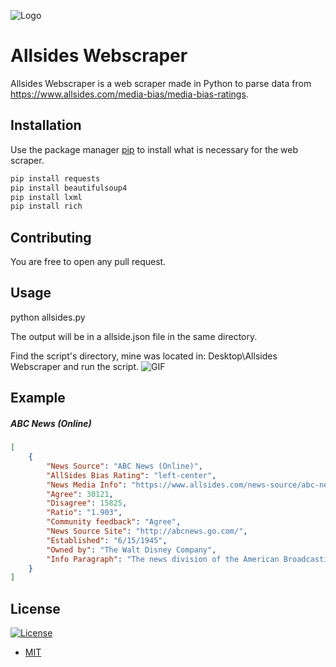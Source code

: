 ![Logo](https://camo.githubusercontent.com/995bca3303dc80891a41e382ab3e6ba27601ed62/68747470733a2f2f64322e616c7465726e6174697665746f2e6e65742f646973742f69636f6e732f616c6c73696465735f3130313336302e706e673f77696474683d3634266865696768743d3634266d6f64653d63726f702675707363616c653d66616c7365)

# Allsides Webscraper

Allsides Webscraper is a web scraper made in Python to parse data from https://www.allsides.com/media-bias/media-bias-ratings.

## Installation

Use the package manager [pip](https://pip.pypa.io/en/stable/) to install what is necessary for the web scraper.

```bash
pip install requests
pip install beautifulsoup4
pip install lxml
pip install rich
```

## Contributing

You are free to open any pull request. 

## Usage

python allsides.py

The output will be in a allside.json file in the same directory.

Find the script's directory, mine was located in: Desktop\Allsides Webscraper and run the script.
![GIF](http://g.recordit.co/LlJ5jP5Pqw.gif)

## Example 
##### ABC News (Online)
```json
[
    {
        "News Source": "ABC News (Online)",
        "AllSides Bias Rating": "left-center",
        "News Media Info": "https://www.allsides.com/news-source/abc-news-media-bias",
        "Agree": 30121,
        "Disagree": 15825,
        "Ratio": "1.903",
        "Community feedback": "Agree",
        "News Source Site": "http://abcnews.go.com/",
        "Established": "6/15/1945",
        "Owned by": "The Walt Disney Company",
        "Info Paragraph": "The news division of the American Broadcasting Company (ABC), owned by the Disney Media Networks division of The Walt Disney Company."
    }
]
```

## License
[![License](http://img.shields.io/:license-mit-blue.svg)](http://mit-license.org)
- [MIT](https://choosealicense.com/licenses/mit/)
